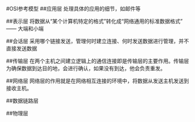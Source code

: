 #OSI参考模型
##应用层
处理具体的应用的细节，如邮件等

##表示层
将数据从“某个计算机特定的格式”转化成“网络通用的标准数据格式” —— 大端和小端

##会话层
采用哪个链接发送，管理何时建立连接、何时发送数据进行管理，并不直接发送数据

##传输层
在两个主机之间建立逻辑上的通信连接即是传输层的主要作用。传输层为确保数据到达目的地，会进行确认，如果没有到达，他会负责重发。

##网络层
网络层的作用就是在网络相互连接的环境中，将数据从发送主机发送到接收主机。

##数据链路层

##物理层